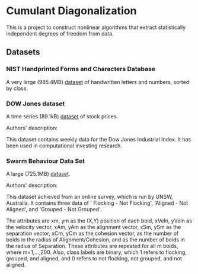 # Cumulant Diagonalization

This is a project to construct nonlinear algorithms that extract 
statistically independent degrees of freedom from data.

## Datasets

### NIST Handprinted Forms and Characters Database 

A very large (985.4MB) 
[dataset](https://www.nist.gov/srd/nist-special-database-19) 
of handwritten letters and numbers, sorted by class.

### DOW Jones dataset

A time series (89.1kB)
[dataset](https://archive.ics.uci.edu/ml/datasets/Dow+Jones+Index) 
of stock prices.

Authors' description:

This dataset contains weekly data for the Dow Jones Industrial Index. 
It has been used in computational investing research.
	

### Swarm Behaviour Data Set

A large (725.1MB)
[dataset](https://archive.ics.uci.edu/ml/datasets/Swarm+Behaviour).

Authors' description:

This dataset achieved from an online survey, which is run by UNSW, 
Australia. It contains three data of ' Flocking - Not Flocking', 
'Aligned - Not Aligned', and 'Grouped - Not Grouped'.

The attributes are xm, ym as the (X,Y) position of each boid, xVeln, 
yVeln as the velocity vector, xAm, yAm as the alignment vector, xSm, 
ySm as the separation vector, xCm, yCm as the cohesion vector, 
 as the number of boids in the radius of Alignment/Cohesion, and 
  as the number of boids in the radius of Separation. 
  These attributes are repeated for all m boids, where m=1,...,200. 
  Also, class labels are binary, which 1 refers to flocking, grouped, 
  and aligned, and 0 refers to not flocking, not grouped, and not aligned. 
	

 